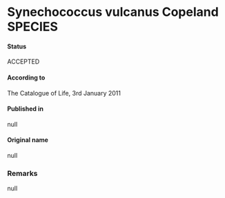 # Synechococcus vulcanus Copeland SPECIES

#### Status
ACCEPTED

#### According to
The Catalogue of Life, 3rd January 2011

#### Published in
null

#### Original name
null

### Remarks
null